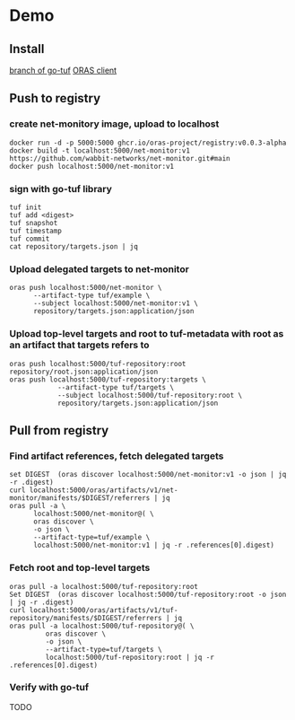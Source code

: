 # Demo

## Install
[branch of go-tuf](https://github.com/mnm678/go-tuf/tree/tuf-notary-demo)
[ORAS client](https://github.com/oras-project/oras/releases)

## Push to registry
### create net-monitory image, upload to localhost
```
docker run -d -p 5000:5000 ghcr.io/oras-project/registry:v0.0.3-alpha
docker build -t localhost:5000/net-monitor:v1 https://github.com/wabbit-networks/net-monitor.git#main
docker push localhost:5000/net-monitor:v1
```

### sign with go-tuf library
```
tuf init
tuf add <digest>
tuf snapshot
tuf timestamp
tuf commit
cat repository/targets.json | jq
```

### Upload delegated targets to net-monitor
```
oras push localhost:5000/net-monitor \
      --artifact-type tuf/example \
      --subject localhost:5000/net-monitor:v1 \
      repository/targets.json:application/json
```

### Upload top-level targets and root to tuf-metadata with root as an artifact that targets refers to
```
oras push localhost:5000/tuf-repository:root repository/root.json:application/json
oras push localhost:5000/tuf-repository:targets \
			--artifact-type tuf/targets \
			--subject localhost:5000/tuf-repository:root \
			repository/targets.json:application/json

```

## Pull from registry
### Find artifact references, fetch delegated targets
```
set DIGEST  (oras discover localhost:5000/net-monitor:v1 -o json | jq -r .digest)
curl localhost:5000/oras/artifacts/v1/net-monitor/manifests/$DIGEST/referrers | jq
oras pull -a \
      localhost:5000/net-monitor@( \
      oras discover \
      -o json \
      --artifact-type=tuf/example \
      localhost:5000/net-monitor:v1 | jq -r .references[0].digest)
```

### Fetch root and top-level targets
```
oras pull -a localhost:5000/tuf-repository:root
Set DIGEST  (oras discover localhost:5000/tuf-repository:root -o json | jq -r .digest)
curl localhost:5000/oras/artifacts/v1/tuf-repository/manifests/$DIGEST/referrers | jq
oras pull -a localhost:5000/tuf-repository@( \
         oras discover \
         -o json \
         --artifact-type=tuf/targets \
         localhost:5000/tuf-repository:root | jq -r .references[0].digest)
```

### Verify with go-tuf
TODO
